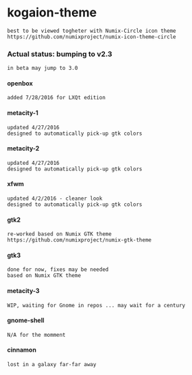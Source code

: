 # kogaion-theme
	best to be viewed togheter with Numix-Circle icon theme
	https://github.com/numixproject/numix-icon-theme-circle

### Actual status: bumping to v2.3
    in beta may jump to 3.0

#### openbox
	added 7/28/2016 for LXQt edition

#### metacity-1
	updated 4/27/2016
	designed to automatically pick-up gtk colors

#### metacity-2
	updated 4/27/2016
	designed to automatically pick-up gtk colors

#### xfwm
	updated 4/2/2016 - cleaner look
	designed to automatically pick-up gtk colors

#### gtk2
	re-worked based on Numix GTK theme
	https://github.com/numixproject/numix-gtk-theme

#### gtk3
	done for now, fixes may be needed
	based on Numix GTK theme

#### metacity-3
	WIP, waiting for Gnome in repos ... may wait for a century

#### gnome-shell
	N/A for the momment

#### cinnamon
	lost in a galaxy far-far away
